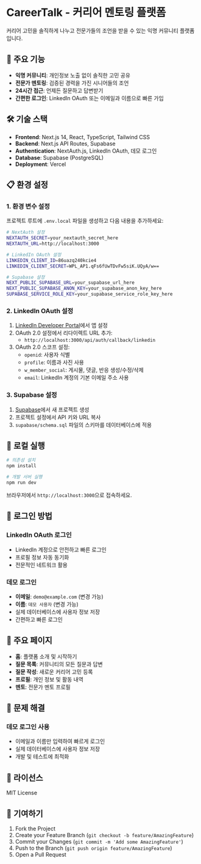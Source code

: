 # CareerTalk - 커리어 멘토링 플랫폼

커리어 고민을 솔직하게 나누고 전문가들의 조언을 받을 수 있는 익명 커뮤니티 플랫폼입니다.

## 🚀 주요 기능

- **익명 커뮤니티**: 개인정보 노출 없이 솔직한 고민 공유
- **전문가 멘토링**: 검증된 경력을 가진 시니어들의 조언
- **24시간 접근**: 언제든 질문하고 답변받기
- **간편한 로그인**: LinkedIn OAuth 또는 이메일과 이름으로 빠른 가입

## 🛠️ 기술 스택

- **Frontend**: Next.js 14, React, TypeScript, Tailwind CSS
- **Backend**: Next.js API Routes, Supabase
- **Authentication**: NextAuth.js, LinkedIn OAuth, 데모 로그인
- **Database**: Supabase (PostgreSQL)
- **Deployment**: Vercel

## 📋 환경 설정

### 1. 환경 변수 설정

프로젝트 루트에 `.env.local` 파일을 생성하고 다음 내용을 추가하세요:

```bash
# NextAuth 설정
NEXTAUTH_SECRET=your_nextauth_secret_here
NEXTAUTH_URL=http://localhost:3000

# LinkedIn OAuth 설정
LINKEDIN_CLIENT_ID=86uazq240kcie4
LINKEDIN_CLIENT_SECRET=WPL_AP1.qFs6fUwTDvFw5siK.UQyA/w==

# Supabase 설정
NEXT_PUBLIC_SUPABASE_URL=your_supabase_url_here
NEXT_PUBLIC_SUPABASE_ANON_KEY=your_supabase_anon_key_here
SUPABASE_SERVICE_ROLE_KEY=your_supabase_service_role_key_here
```

### 2. LinkedIn OAuth 설정

1. [LinkedIn Developer Portal](https://www.linkedin.com/developers/)에서 앱 설정
2. OAuth 2.0 설정에서 리다이렉트 URL 추가:
   - `http://localhost:3000/api/auth/callback/linkedin`
3. OAuth 2.0 스코프 설정:
   - `openid`: 사용자 식별
   - `profile`: 이름과 사진 사용
   - `w_member_social`: 게시물, 댓글, 반응 생성/수정/삭제
   - `email`: LinkedIn 계정의 기본 이메일 주소 사용

### 3. Supabase 설정

1. [Supabase](https://supabase.com/)에서 새 프로젝트 생성
2. 프로젝트 설정에서 API 키와 URL 복사
3. `supabase/schema.sql` 파일의 스키마를 데이터베이스에 적용

## 🚀 로컬 실행

```bash
# 의존성 설치
npm install

# 개발 서버 실행
npm run dev
```

브라우저에서 `http://localhost:3000`으로 접속하세요.

## 🔐 로그인 방법

### LinkedIn OAuth 로그인
- LinkedIn 계정으로 안전하고 빠른 로그인
- 프로필 정보 자동 동기화
- 전문적인 네트워크 활용

### 데모 로그인
- **이메일**: `demo@example.com` (변경 가능)
- **이름**: `데모 사용자` (변경 가능)
- 실제 데이터베이스에 사용자 정보 저장
- 간편하고 빠른 로그인

## 📱 주요 페이지

- **홈**: 플랫폼 소개 및 시작하기
- **질문 목록**: 커뮤니티의 모든 질문과 답변
- **질문 작성**: 새로운 커리어 고민 등록
- **프로필**: 개인 정보 및 활동 내역
- **멘토**: 전문가 멘토 프로필

## 🐛 문제 해결

### 데모 로그인 사용
- 이메일과 이름만 입력하여 빠르게 로그인
- 실제 데이터베이스에 사용자 정보 저장
- 개발 및 테스트에 최적화

## 📄 라이선스

MIT License

## 🤝 기여하기

1. Fork the Project
2. Create your Feature Branch (`git checkout -b feature/AmazingFeature`)
3. Commit your Changes (`git commit -m 'Add some AmazingFeature'`)
4. Push to the Branch (`git push origin feature/AmazingFeature`)
5. Open a Pull Request
